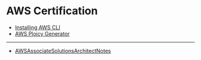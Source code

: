 # AWS Certification

* [Installing AWS CLI](https://docs.aws.amazon.com/cli/latest/userguide/install-cliv2-linux.html)
* [AWS Ploicy Generator](https://awspolicygen.s3.amazonaws.com/policygen.html)

---

* [AWSAssociateSolutionsArchitectNotes](https://github.com/Apjo/AWSAssociateSolutionsArchitectNotes)
